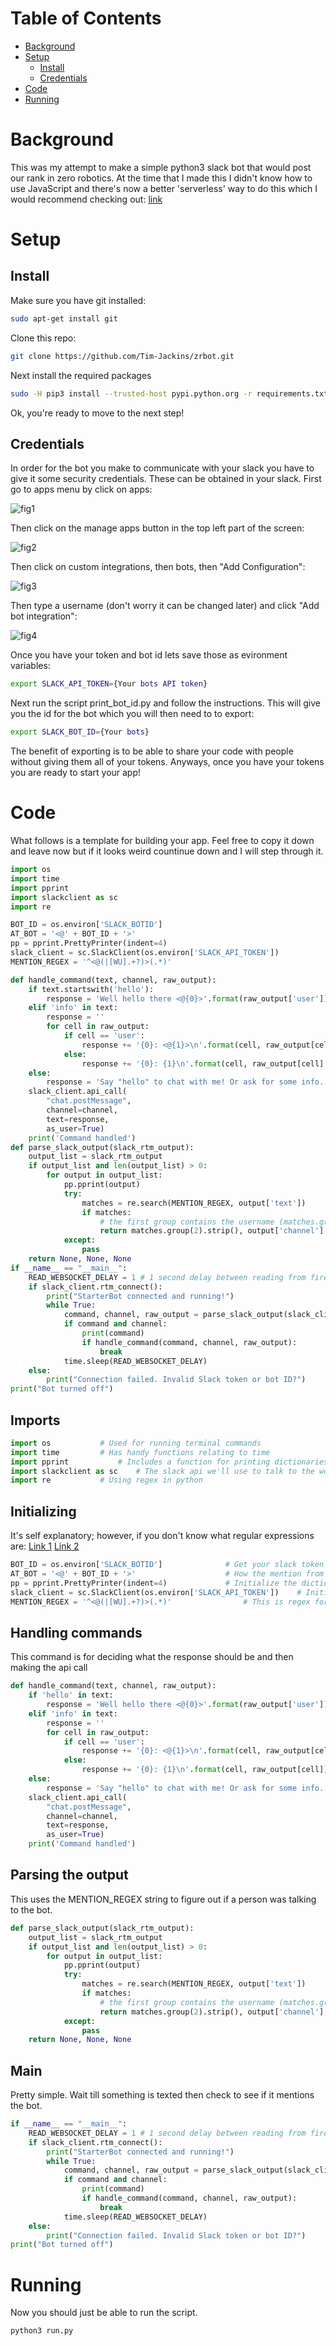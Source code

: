 # Table of Contents
- [Background](#background)
- [Setup](#setup)
	- [Install](#install)
	- [Credentials](#credentials)
- [Code](#code)
- [Running](#running)

# Background
This was my attempt to make a simple python3 slack bot that would post our rank in zero robotics. At the time that I made this I didn't know how to use JavaScript and there's now a better 'serverless' way to do this which I would recommend checking out: [link](https://github.com/johnagan/serverless-slackbot)

# Setup
## Install
Make sure you have git installed:
```bash
sudo apt-get install git
```

Clone this repo:
```bash
git clone https://github.com/Tim-Jackins/zrbot.git
```

Next install the required packages
```bash
sudo -H pip3 install --trusted-host pypi.python.org -r requirements.txt
```
Ok, you're ready to move to the next step!

## Credentials

In order for the bot you make to communicate with your slack you have to give it some security credentials. These can be obtained in your slack. First go to apps menu by click on apps:

![fig1](media/slack_home.png)

Then click on the manage apps button in the top left part of the screen:

![fig2](media/manage_apps.png)

Then click on custom integrations, then bots, then "Add Configuration":

![fig3](media/integrations.png)

Then type a username (don't worry it can be changed later) and click "Add bot integration": 

![fig4](media/config.png)


Once you have your token and bot id lets save those as evironment variables:
```bash
export SLACK_API_TOKEN={Your bots API token}
```
Next run the script print_bot_id.py and follow the instructions. This will give you the id for the bot which you will then need to to export:
```bash
export SLACK_BOT_ID={Your bots}
```

The benefit of exporting is to be able to share your code with people without giving them all of your tokens. Anyways, once you have your tokens you are ready to start your app!

# Code

What follows is a template for building your app. Feel free to copy it down and leave now but if it looks weird countinue down and I will step through it.

```python
import os
import time
import pprint
import slackclient as sc
import re

BOT_ID = os.environ['SLACK_BOTID']
AT_BOT = '<@' + BOT_ID + '>'
pp = pprint.PrettyPrinter(indent=4)
slack_client = sc.SlackClient(os.environ['SLACK_API_TOKEN'])
MENTION_REGEX = '^<@(|[WU].+?)>(.*)'

def handle_command(text, channel, raw_output):
	if text.startswith('hello'):
		response = 'Well hello there <@{0}>'.format(raw_output['user']) 
	elif 'info' in text:
		response = ''
		for cell in raw_output:
			if cell == 'user':
				response += '{0}: <@{1}>\n'.format(cell, raw_output[cell])
			else:
				response += '{0}: {1}\n'.format(cell, raw_output[cell].replace('@', ''))
	else:
		response = 'Say "hello" to chat with me! Or ask for some info.'
	slack_client.api_call(
		"chat.postMessage",
		channel=channel,
		text=response,
		as_user=True)
	print('Command handled')
def parse_slack_output(slack_rtm_output):
	output_list = slack_rtm_output
	if output_list and len(output_list) > 0:
		for output in output_list:
			pp.pprint(output)
			try:
				matches = re.search(MENTION_REGEX, output['text'])
				if matches:
					# the first group contains the username (matches.group(1)), the second group contains the remaining message
					return matches.group(2).strip(), output['channel'], output
			except:
				pass
	return None, None, None
if __name__ == "__main__":
	READ_WEBSOCKET_DELAY = 1 # 1 second delay between reading from firehose
	if slack_client.rtm_connect():
		print("StarterBot connected and running!")
		while True:
			command, channel, raw_output = parse_slack_output(slack_client.rtm_read())
			if command and channel:
				print(command)
				if handle_command(command, channel, raw_output):
					break
			time.sleep(READ_WEBSOCKET_DELAY)
	else:
		print("Connection failed. Invalid Slack token or bot ID?")
print("Bot turned off")
```

## Imports
```python
import os			# Used for running terminal commands
import time			# Has handy functions relating to time
import pprint			# Includes a function for printing dictionaries nicely
import slackclient as sc	# The slack api we'll use to talk to the workspace
import re			# Using regex in python
```

## Initializing
It's self explanatory; however, if you don't know what regular expressions are: [Link 1](https://www.regular-expressions.info/) [Link 2](https://regexr.com/)
```python
BOT_ID = os.environ['SLACK_BOTID']				# Get your slack token
AT_BOT = '<@' + BOT_ID + '>'					# How the mention from slack will appear to the bot
pp = pprint.PrettyPrinter(indent=4)				# Initialize the dictionary printer
slack_client = sc.SlackClient(os.environ['SLACK_API_TOKEN'])	# Initialize the slack client
MENTION_REGEX = '^<@(|[WU].+?)>(.*)'				# This is regex for matching slack mentions
```

## Handling commands
This command is for deciding what the response should be and then making the api call
```python
def handle_command(text, channel, raw_output):
	if 'hello' in text:
		response = 'Well hello there <@{0}>'.format(raw_output['user']) 
	elif 'info' in text:
		response = ''
		for cell in raw_output:
			if cell == 'user':
				response += '{0}: <@{1}>\n'.format(cell, raw_output[cell])
			else:
				response += '{0}: {1}\n'.format(cell, raw_output[cell])
	else:
		response = 'Say "hello" to chat with me! Or ask for some info.'
	slack_client.api_call(
		"chat.postMessage",
		channel=channel,
		text=response,
		as_user=True)
	print('Command handled')
```

## Parsing the output
This uses the MENTION_REGEX string to figure out if a person was talking to the bot.
```python
def parse_slack_output(slack_rtm_output):
	output_list = slack_rtm_output
	if output_list and len(output_list) > 0:
		for output in output_list:
			pp.pprint(output)
			try:
				matches = re.search(MENTION_REGEX, output['text'])
				if matches:
					# the first group contains the username (matches.group(1)), the second group contains the remaining message
					return matches.group(2).strip(), output['channel'], output
			except:
				pass
	return None, None, None
```

## Main
Pretty simple. Wait till something is texted then check to see if it mentions the bot.
```python
if __name__ == "__main__":
	READ_WEBSOCKET_DELAY = 1 # 1 second delay between reading from firehose
	if slack_client.rtm_connect():
		print("StarterBot connected and running!")
		while True:
			command, channel, raw_output = parse_slack_output(slack_client.rtm_read())
			if command and channel:
				print(command)
				if handle_command(command, channel, raw_output):
					break
			time.sleep(READ_WEBSOCKET_DELAY)
	else:
		print("Connection failed. Invalid Slack token or bot ID?")
print("Bot turned off")
```

# Running
Now you should just be able to run the script.
```bash
python3 run.py
```
